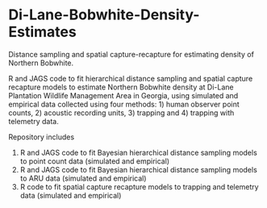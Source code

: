 # Di-Lane-Bobwhite-Density-Estimates
Distance sampling and spatial capture-recapture for estimating density of Northern Bobwhite.

R and JAGS code to fit hierarchical distance sampling and spatial capture recapture models to estimate Northern Bobwhite density at Di-Lane Plantation Wildlife Management Area in Georgia, using simulated and empirical data collected using four methods: 1) human observer point counts, 2) acoustic recording units, 3) trapping and 4) trapping with telemetry data.

Repository includes
1) R and JAGS code to fit Bayesian hierarchical distance sampling models to point count data (simulated and empirical)
2) R and JAGS code to fit Bayesian hierarchical distance sampling models to ARU data (simulated and empirical)
3) R code to fit spatial capture recapture models to trapping and telemetry data (simulated and empirical)
